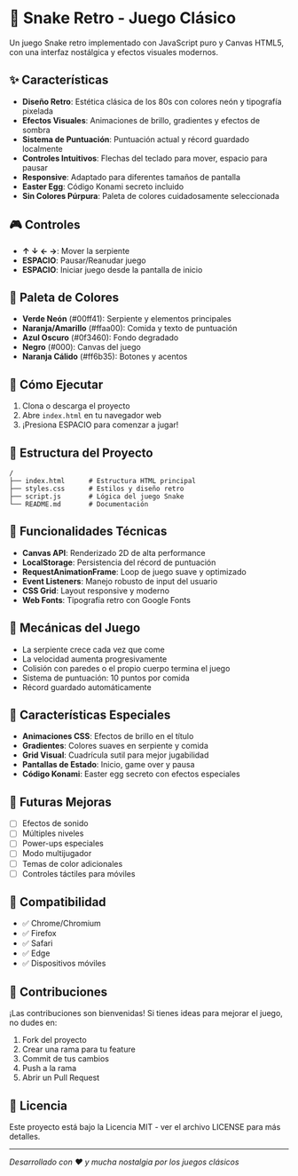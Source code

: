 # 🐍 Snake Retro - Juego Clásico

Un juego Snake retro implementado con JavaScript puro y Canvas HTML5, con una interfaz nostálgica y efectos visuales modernos.

## ✨ Características

- **Diseño Retro**: Estética clásica de los 80s con colores neón y tipografía pixelada
- **Efectos Visuales**: Animaciones de brillo, gradientes y efectos de sombra
- **Sistema de Puntuación**: Puntuación actual y récord guardado localmente
- **Controles Intuitivos**: Flechas del teclado para mover, espacio para pausar
- **Responsive**: Adaptado para diferentes tamaños de pantalla
- **Easter Egg**: Código Konami secreto incluido
- **Sin Colores Púrpura**: Paleta de colores cuidadosamente seleccionada

## 🎮 Controles

- **↑ ↓ ← →**: Mover la serpiente
- **ESPACIO**: Pausar/Reanudar juego
- **ESPACIO**: Iniciar juego desde la pantalla de inicio

## 🎨 Paleta de Colores

- **Verde Neón** (#00ff41): Serpiente y elementos principales
- **Naranja/Amarillo** (#ffaa00): Comida y texto de puntuación
- **Azul Oscuro** (#0f3460): Fondo degradado
- **Negro** (#000): Canvas del juego
- **Naranja Cálido** (#ff6b35): Botones y acentos

## 🚀 Cómo Ejecutar

1. Clona o descarga el proyecto
2. Abre `index.html` en tu navegador web
3. ¡Presiona ESPACIO para comenzar a jugar!

## 📁 Estructura del Proyecto

```
/
├── index.html      # Estructura HTML principal
├── styles.css      # Estilos y diseño retro
├── script.js       # Lógica del juego Snake
└── README.md       # Documentación
```

## 🔧 Funcionalidades Técnicas

- **Canvas API**: Renderizado 2D de alta performance
- **LocalStorage**: Persistencia del récord de puntuación
- **RequestAnimationFrame**: Loop de juego suave y optimizado
- **Event Listeners**: Manejo robusto de input del usuario
- **CSS Grid**: Layout responsive y moderno
- **Web Fonts**: Tipografía retro con Google Fonts

## 🎯 Mecánicas del Juego

- La serpiente crece cada vez que come
- La velocidad aumenta progresivamente
- Colisión con paredes o el propio cuerpo termina el juego
- Sistema de puntuación: 10 puntos por comida
- Récord guardado automáticamente

## 🌟 Características Especiales

- **Animaciones CSS**: Efectos de brillo en el título
- **Gradientes**: Colores suaves en serpiente y comida
- **Grid Visual**: Cuadrícula sutil para mejor jugabilidad
- **Pantallas de Estado**: Inicio, game over y pausa
- **Código Konami**: Easter egg secreto con efectos especiales

## 🔮 Futuras Mejoras

- [ ] Efectos de sonido
- [ ] Múltiples niveles
- [ ] Power-ups especiales
- [ ] Modo multijugador
- [ ] Temas de color adicionales
- [ ] Controles táctiles para móviles

## 📱 Compatibilidad

- ✅ Chrome/Chromium
- ✅ Firefox
- ✅ Safari
- ✅ Edge
- ✅ Dispositivos móviles

## 🤝 Contribuciones

¡Las contribuciones son bienvenidas! Si tienes ideas para mejorar el juego, no dudes en:

1. Fork del proyecto
2. Crear una rama para tu feature
3. Commit de tus cambios
4. Push a la rama
5. Abrir un Pull Request

## 📄 Licencia

Este proyecto está bajo la Licencia MIT - ver el archivo LICENSE para más detalles.

---

*Desarrollado con ❤️ y mucha nostalgia por los juegos clásicos*
